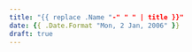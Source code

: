 ```yaml
---
title: "{{ replace .Name "-" " " | title }}"
date: {{ .Date.Format "Mon, 2 Jan, 2006" }}
draft: true
---
```


